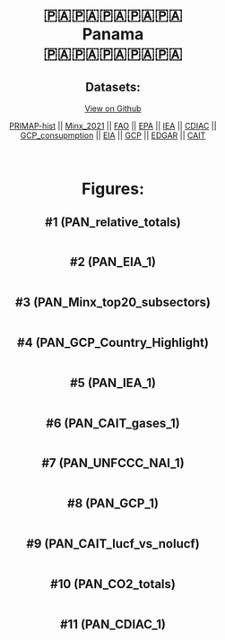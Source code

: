 
<center>
<h1 align="center">
🇵🇦🇵🇦🇵🇦🇵🇦🇵🇦
<br>
Panama
<br>
🇵🇦🇵🇦🇵🇦🇵🇦🇵🇦
</h1>
<h2>Datasets:</h2>
<p><a href="https://github.com/dquintani/GreenhouseData/tree/master/country_data/PAN_Panama/data">View on Github</a>
<br></p><p><a href="data/PAN_PRIMAP-hist.csv">PRIMAP-hist</a> || <a href="data/PAN_Minx_2021.csv">Minx_2021</a> || <a href="data/PAN_FAO.csv">FAO</a> || <a href="data/PAN_EPA.csv">EPA</a> || <a href="data/PAN_IEA.csv">IEA</a> || <a href="data/PAN_CDIAC.csv">CDIAC</a> || <a href="data/PAN_GCP_consupmption.csv">GCP_consupmption</a> || <a href="data/PAN_EIA.csv">EIA</a> || <a href="data/PAN_GCP.csv">GCP</a> || <a href="data/PAN_EDGAR.csv">EDGAR</a> || <a href="data/PAN_CAIT.csv">CAIT</a></p><p><br></p>
<h1>Figures:</h1><h2>#1 (PAN_relative_totals)</h2>
<p><img alt="" src="figures/PAN_relative_totals.png" /></p><h2>#2 (PAN_EIA_1)</h2>
<p><img alt="" src="figures/PAN_EIA_1.png" /></p><h2>#3 (PAN_Minx_top20_subsectors)</h2>
<p><img alt="" src="figures/PAN_Minx_top20_subsectors.png" /></p><h2>#4 (PAN_GCP_Country_Highlight)</h2>
<p><img alt="" src="figures/PAN_GCP_Country_Highlight.png" /></p><h2>#5 (PAN_IEA_1)</h2>
<p><img alt="" src="figures/PAN_IEA_1.png" /></p><h2>#6 (PAN_CAIT_gases_1)</h2>
<p><img alt="" src="figures/PAN_CAIT_gases_1.png" /></p><h2>#7 (PAN_UNFCCC_NAI_1)</h2>
<p><img alt="" src="figures/PAN_UNFCCC_NAI_1.png" /></p><h2>#8 (PAN_GCP_1)</h2>
<p><img alt="" src="figures/PAN_GCP_1.png" /></p><h2>#9 (PAN_CAIT_lucf_vs_nolucf)</h2>
<p><img alt="" src="figures/PAN_CAIT_lucf_vs_nolucf.png" /></p><h2>#10 (PAN_CO2_totals)</h2>
<p><img alt="" src="figures/PAN_CO2_totals.png" /></p><h2>#11 (PAN_CDIAC_1)</h2>
<p><img alt="" src="figures/PAN_CDIAC_1.png" /></p>